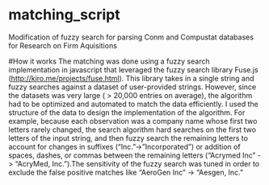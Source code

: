 # matching_script
Modification of fuzzy search for parsing Conm and Compustat databases for Research on Firm Aquisitions


#How it works
The matching was done using a fuzzy search implementation in javascript that leveraged the fuzzy search library Fuse.js (http://kiro.me/projects/fuse.html). This library takes in a single string and fuzzy searches against a dataset of user-provided strings. However, since the datasets was very large ( > 20,000 entries on average), the algorithm had to be optimized and automated to match the data efficiently. I used the structure of the data to design the implementation of the algorithm. For example, because each observation was a company name whose first two letters rarely changed, the search algorithm hard searches on the first two letters of the input string, and then fuzzy search the remaining letters to account for changes in suffixes (“Inc.”->”Incorporated”) or addition of spaces, dashes, or commas between the remaining letters (“Acrymed Inc” -> “AcryMed, Inc.”).The sensitivity of the fuzzy search was tuned in order to exclude the false positive matches like “AeroGen Inc” -> “Aesgen, Inc.”
